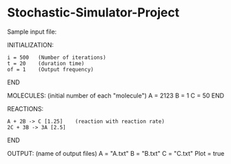 Stochastic-Simulator-Project
============================

Sample input file:

INITIALIZATION:

	i = 500   (Number of iterations)
	t = 20    (duration time)
	of = 1    (Output frequency)
END

MOLECULES:
			(initial number of each "molecule")
	A = 2123
	B = 1
	C = 50
END

REACTIONS:

	A + 2B -> C [1.25]    (reaction with reaction rate)
	2C + 3B -> 3A [2.5]

END

OUTPUT:
			(name of output files)
	A = "A.txt"
	B = "B.txt"
	C = "C.txt"
	Plot = true




